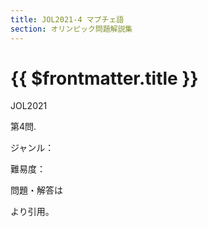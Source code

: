 ```yaml
---
title: JOL2021-4 マプチェ語
section: オリンピック問題解説集
---
```


# {{ $frontmatter.title }}

JOL2021

第4問.

ジャンル：

難易度：

問題・解答は
<!-- [TITLE](URL) -->
より引用。
